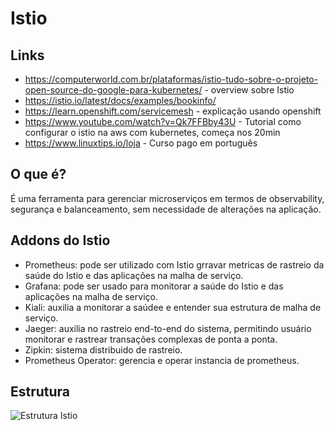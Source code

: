 # Istio

## Links

- https://computerworld.com.br/plataformas/istio-tudo-sobre-o-projeto-open-source-do-google-para-kubernetes/ - overview sobre Istio
- https://istio.io/latest/docs/examples/bookinfo/ 
- https://learn.openshift.com/servicemesh - explicação usando openshift
- https://www.youtube.com/watch?v=Qk7FFBby43U - Tutorial como configurar o istio na aws com kubernetes, começa nos 20min
- https://www.linuxtips.io/loja - Curso pago em português

## O que é?

É uma ferramenta para gerenciar microserviços em termos de observability, segurança e balanceamento, sem necessidade de alterações na aplicação.

## Addons do Istio

- Prometheus: pode ser utilizado com Istio grravar metricas de rastreio da saúde do Istio e das aplicações na malha de serviço.
- Grafana: pode ser usado para monitorar a saúde do Istio e das aplicações na malha de serviço.
- Kiali: auxilia a monitorar a saúdee e entender sua estrutura de malha de serviço.
- Jaeger: auxilia no rastreio end-to-end do sistema, permitindo usuário monitorar e rastrear transações complexas de ponta a ponta. 
- Zipkin: sistema distribuido de rastreio.
- Prometheus Operator: gerencia e operar instancia de prometheus.

## Estrutura

![Estrutura Istio](https://istio.io/latest/docs/examples/bookinfo/withistio.svg)

